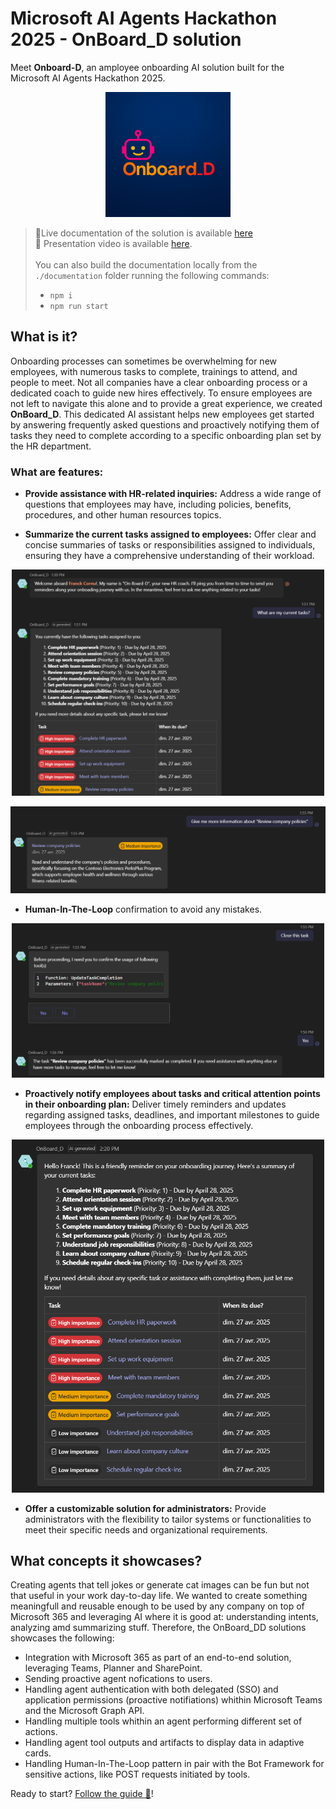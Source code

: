 # Microsoft AI Agents Hackathon 2025 - OnBoard_D solution

Meet **Onboard-D**, an amployee onboarding AI solution built for the Microsoft AI Agents Hackathon 2025.

<p align="center">
    <img width="200px" src="./documentation/docs/img/onboard_d.png">
</p>

> 📖Live documentation of the solution is available [here](https://franckyc.github.io/m365-ai-agents-hackathon-onboard_D/) <br/>
> 🎥 Presentation video is available [here](https://franckcornu-my.sharepoint.com/:v:/p/franck/EWhhgVhhedJDloMq0YXN5vgBypTjn_qWTYj0KqytNA0jSw?nav=eyJyZWZlcnJhbEluZm8iOnsicmVmZXJyYWxBcHAiOiJPbmVEcml2ZUZvckJ1c2luZXNzIiwicmVmZXJyYWxBcHBQbGF0Zm9ybSI6IldlYiIsInJlZmVycmFsTW9kZSI6InZpZXciLCJyZWZlcnJhbFZpZXciOiJNeUZpbGVzTGlua0NvcHkifX0&e=GUYSUZ). <br/><br/>
> You can also build the documentation locally from the `./documentation` folder running the following commands: <br/>
> - `npm i` <br/>
> - `npm run start`

## What is it?

Onboarding processes can sometimes be overwhelming for new employees, with numerous tasks to complete, trainings to attend, and people to meet. Not all companies have a clear onboarding process or a dedicated coach to guide new hires effectively. To ensure employees are not left to navigate this alone and to provide a great experience, we created **OnBoard_D**. This dedicated AI assistant helps new employees get started by answering frequently asked questions and proactively notifying them of tasks they need to complete according to a specific onboarding plan set by the HR department.

### What are features:

- **Provide assistance with HR-related inquiries:** Address a wide range of questions that employees may have, including policies, benefits, procedures, and other human resources topics.

- **Summarize the current tasks assigned to employees:** Offer clear and concise summaries of tasks or responsibilities assigned to individuals, ensuring they have a comprehensive understanding of their workload.

<p align="center">
    <img width="500px" src="./documentation/docs/img/conversation_example1.png">
</p>

!["Task details"](documentation/docs/img/conversation_example2.png)

- **Human-In-The-Loop** confirmation to avoid any mistakes.

<p align="center">
    <img width="500px" src="documentation/docs/img/conversation_example3.png">
</p>

- **Proactively notify employees about tasks and critical attention points in their onboarding plan:** Deliver timely reminders and updates regarding assigned tasks, deadlines, and important milestones to guide employees through the onboarding process effectively.

<p align="center">
    <img width="500px" src="documentation/docs/img/reminder_notification.png">
</p>

- **Offer a customizable solution for administrators:** Provide administrators with the flexibility to tailor systems or functionalities to meet their specific needs and organizational requirements.

## What concepts it showcases?

Creating agents that tell jokes or generate cat images can be fun but not that useful in your work day-to-day life. We wanted to create something meaningfull and reusable enough to be used by any company on top of Microsoft 365 and leveraging AI where it is good at: understanding intents, analyzing amd summarizing stuff. Therefore, the OnBoard_DD solutions showcases the following:

- Integration with Microsoft 365 as part of an end-to-end solution, leveraging Teams, Planner and SharePoint.
- Sending proactive agent nofications to users.
- Handling agent authentication with both delegated (SSO) and application permissions (proactive notifiations) whithin Microsoft Teams and the Microsoft Graph API.
- Handling multiple tools whithin an agent performing different set of actions.
- Handling agent tool outputs and artifacts to display data in adaptive cards.
- Handling Human-In-The-Loop pattern in pair with the Bot Framework for sensitive actions, like POST requests initiated by tools.

Ready to start? [Follow the guide 📖](https://franckyc.github.io/m365-ai-agents-hackathon-onboard_D/)!
